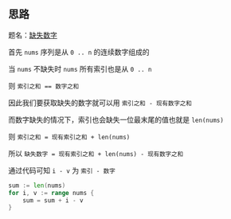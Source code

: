 ## 思路

题名：[缺失数字](https://leetcode-cn.com/problems/missing-number)

首先 `nums` 序列是从 `0 .. n` 的连续数字组成的

当 `nums` 不缺失时 `nums` 所有索引也是从 `0 .. n` 

则 `索引之和 == 数字之和`

因此我们要获取缺失的数字就可以用 `索引之和 - 现有数字之和`

而数字缺失的情况下，索引也会缺失一位最末尾的值也就是 `len(nums)`

则 `索引之和 = 现有索引之和 + len(nums)`

所以 `缺失数字 = 现有索引之和 + len(nums) - 现有数字之和`

通过代码可知 `i - v` 为 `索引 - 数字`

```go
sum := len(nums)
for i, v := range nums {
	sum = sum + i - v
}
```

